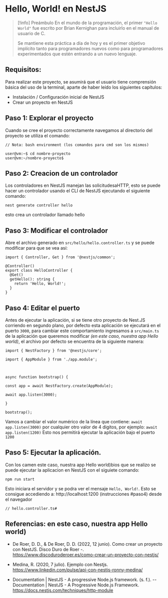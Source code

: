 # Hello, World! en NestJS
> [!info] Preámbulo
> En el mundo de la programación, el primer `"Hello World"` fue escrito por Brian Kernighan para incluirlo en el manual de usuario de C.
> 
>Se mantiene esta práctica a día de hoy y es el primer objetivo implícito tanto para programadores nuevos como para programadores experimentados que estén entrando a un nuevo lenguaje.

## Requisitos:
Para realizar este proyecto, se asumirá que el usuario tiene comprensión básica del uso de la terminal, aparte de haber leído los siguientes capítulos:
- Instalación / Configuración inicial de NestJS
- Crear un proyecto en NestJS

## Paso 1: Explorar el proyecto 
Cuando se cree el proyecto correctamente navegamos al directorio del proyecto se utiliza el comando:

```
// Nota: bash environment (los comandos para cmd son los mismos)

user@vm:~$ cd nombre-proyecto
user@vm:~/nombre-proyecto$
```

## Paso 2: Creacion de un controlador
Los controladores en NestJS manejan las solicitudesaHTTP, esto se puede hacer un controlador usando el CLI de NestJS ejecutando el siguiente comando:

`nest generate controller hello`

esto crea un controlador llamado hello

## Paso 3: Modificar el controlador
Abre el archivo generado en `src/hello/hello.controller.ts` y se puede modificar para que se vea así: 

```
import { Controller, Get } from '@nestjs/common';

@Controller()
export class HelloController {
  @Get()
  getHello(): string {
    return 'Hello, World!';
  }
}
```

## Paso 4: Editar el puerto
Antes de ejecutar la aplicación, si se tiene otro proyecto de Nest.JS corriendo en segundo plano, por defecto esta aplicación se ejecutará en el puerto `3000`, para cambiar este comportamiento ingresamos a `src/main.ts` de la aplicación que queremos modificar *(en este caso, nuestra app Hello world)*, el archivo por defecto se encuentra de la siguiente manera:

```
import { NestFactory } from '@nestjs/core';

import { AppModule } from './app.module';

  

async function bootstrap() {

const app = await NestFactory.create(AppModule);

await app.listen(3000);

}

bootstrap();
```

Vamos a cambiar el valor numérico de la línea que contiene: `await app.listen(3000)` por cualquier otro valor de 4 digitos, por ejemplo:
`await app.listen(1200)`
Esto nos permitirá ejecutar la aplicación bajo el puerto `1200`
## Paso 5: Ejecutar la aplicación.
Con los camen este caso, nuestra app Hello world)bios que se realizo se puede ejecutar la aplicacion en NestJS con el siguiete comando: 

`npm run start`

Esto iniciara el servidor y se podra ver el mensaje `Hello, World!`. Esto se consigue accediendo a: http://localhost:1200 (instrucciones #paso4) desde el navegador

	// hello.controller.ts# 
## Referencias: en este caso, nuestra app Hello world)

- De Roer, D. D., & De Roer, D. D. (2022, 12 junio). Como crear un proyecto con NestJS. Disco Duro de Roer -. https://www.discoduroderoer.es/como-crear-un-proyecto-con-nestjs/

- Medina, R. (2020, 7 julio). Ejemplo con Nestjs. https://www.linkedin.com/pulse/api-con-nestjs-ronny-medina/

- Documentation | NestJS - A progressive Node.js framework. (s. f.). --Documentation | NestJS - A Progressive Node.js Framework. https://docs.nestjs.com/techniques/http-module